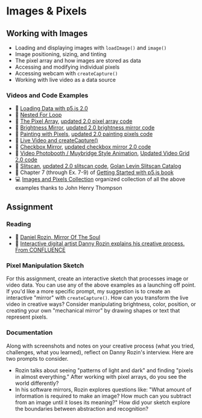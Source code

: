 # Images & Pixels

## Working with Images

- Loading and displaying images with `loadImage()` and `image()`
- Image positioning, sizing, and tinting
- The pixel array and how images are stored as data
- Accessing and modifying individual pixels
- Accessing webcam with `createCapture()`
- Working with live video as a data source

### Videos and Code Examples

- 🎥 [Loading Data with p5.js 2.0](https://thecodingtrain.com/tracks/p5js-2.0/p5js-2.0/loading-data)
- 🎥 [Nested For Loop](https://thecodingtrain.com/tracks/code-programming-with-p5-js/code/4-loops/2-nested)
- 🎥 [The Pixel Array](https://thecodingtrain.com/tracks/pixels/more-p5/pixel-array), [updated 2.0 pixel array code](https://editor.p5js.org/ima-cc/sketches/M6bKphnca)
- 🎥 [Brightness Mirror](https://thecodingtrain.com/tracks/pixels/pixels/brightness-mirror), [updated 2.0 brightness mirror code](https://editor.p5js.org/ima-cc/sketches/dJjZ9t97s)
- 🎥 [Painting with Pixels](https://thecodingtrain.com/tracks/pixels/pixels/painting-with-pixels), [updated 2.0 painting pixels code](https://editor.p5js.org/ima-cc/sketches/UpkToWoHG)
- 🎥 [Live Video and createCapture()](https://thecodingtrain.com/tracks/pixels/pixels/createCapture)
- 🎥 [Checkbox Mirror](https://thecodingtrain.com/tracks/pixels/pixels/checkbox-mirror), [updated checkbox mirror 2.0 code](https://editor.p5js.org/ima-cc/sketches/tmF70eLxw)
- 🎥 [Video Photobooth / Muybridge Style Animation](https://thecodingtrain.com/tracks/pixels/pixels/video-photobooth), [Updated Video Grid 2.0 code](https://editor.p5js.org/ima-cc/sketches/WENUSVVU5)
- 🎥 [Slitscan](https://thecodingtrain.com/challenges/164-slitscan), [updated 2.0 slitscan code](https://editor.p5js.org/ima-cc/sketches/VxYT8HMzO), [Golan Levin Slitscan Catalog](https://www.flong.com/archive/texts/lists/slit_scan/index.html)
- 📖 Chapter 7 (through Ex. 7-9) of [Getting Started with p5.js book](https://ebookcentral.proquest.com/lib/nyulibrary-ebooks/detail.action?docID=4333728)
- 💻 [Images and Pixels Collection](https://editor.p5js.org/jht1493/collections/XKr_AXpaT) organized collection of all the above examples thanks to John Henry Thompson

## Assignment

### Reading

- 📖 [Daniel Rozin, Mirror Of The Soul](https://digicult.it/design/daniel-rozin-mirror-of-the-soul/)
- 🎥 [Interactive digital artist Danny Rozin explains his creative process. From CONFLUENCE](https://youtu.be/Rc76x8NYzhU)

### Pixel Manipulation Sketch

For this assignment, create an interactive sketch that processes image or video data. You can use any of the above examples as a launching off point. If you'd like a more specific prompt, my suggestion is to create an interactive "mirror" with `createCapture()`. How can you transform the live video in creative ways? Consider manipulating brightness, color, position, or creating your own "mechanical mirror" by drawing shapes or text that represent pixels.

### Documentation

Along with screenshots and notes on your creative process (what you tried, challenges, what you learned), reflect on Danny Rozin's interview. Here are two prompts to consider.

- Rozin talks about seeing "patterns of light and dark" and finding "pixels in almost everything." After working with pixel arrays, do you see the world differently?
- In his software mirrors, Rozin explores questions like: "What amount of information is required to make an image? How much can you subtract from an image until it loses its meaning?" How did your sketch explore the boundaries between abstraction and recognition?
